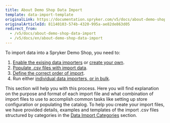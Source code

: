 ```yaml
---
title: About Demo Shop Data Import
template: data-import-template
originalLink: https://documentation.spryker.com/v5/docs/about-demo-shop-data-import
originalArticleId: 81140103-574b-4320-995a-ae82de863d05
redirect_from:
  - /v5/docs/about-demo-shop-data-import
  - /v5/docs/en/about-demo-shop-data-import
---
```


To import data into a Spryker Demo Shop, you need to:
1. [Enable the exising data importers](/docs/scos/dev/data-import/{{page.version}}/data-importers-overview-and-implementation.html) or [create your own](/docs/scos/dev/data-import/{{page.version}}/creating-a-data-importer.html).
2. [Populate .csv files with import data](/docs/scos/dev/data-import/{{page.version}}/data-import-categories/about-data-import-categories.html).
3. [Define the correct order of import](/docs/scos/dev/data-import/{{page.version}}/importing-demo-shop-data/execution-order-of-data-importers-in-demo-shop.html).
4. Run either [individual data importers, or in bulk](/docs/scos/dev/data-import/{{page.version}}/importing-data-with-a-configuration-file.html#console-commands-to-run-import). 

This section will help you with this process. Here you will find explanation on the purpose and format of each import file and what combination of import files to use to accomplish common tasks like setting up store configuration or populating the catalog. 
To help you create your import files, we have provided details, examples and templates of the import .csv files structured by categories in the [Data Import Categories](/docs/scos/dev/data-import/{{page.version}}/data-import-categories/about-data-import-categories.html) section.


